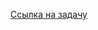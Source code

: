 [Ссылка на задачу](https://leetcode.com/problems/remove-duplicates-from-sorted-array-ii/description/)